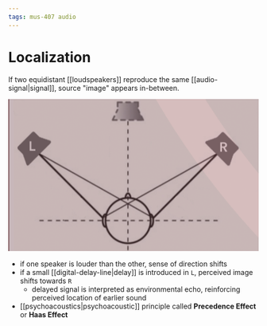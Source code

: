 ```yaml
---
tags: mus-407 audio
---
```


# Localization

If two equidistant [[loudspeakers]] reproduce the same [[audio-signal|signal]], source "image" appears in-between.

![localization](../assets/localization-baseline.png)

- if one speaker is louder than the other, sense of direction shifts
- if a small [[digital-delay-line|delay]] is introduced in `L`, perceived image shifts towards `R`
  - delayed signal is interpreted as environmental echo, reinforcing perceived location of earlier sound
- [[psychoacoustics|psychoacoustic]] principle called **Precedence Effect** or **Haas Effect**
